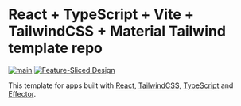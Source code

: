 # React + TypeScript + Vite + TailwindCSS + Material Tailwind template repo

[![main](https://github.com/osovv/template/actions/workflows/ci.yml/badge.svg?branch=main)](https://github.com/osovv/template/actions)
[![Feature-Sliced Design](https://img.shields.io/badge/architecture-%F0%9F%8D%B0%20feature--sliced-blue)](https://feature-sliced.design/)

This template for apps built with [React](https://reactjs.org/), [TailwindCSS](https://tailwindcss.com/), [TypeScript](https://www.typescriptlang.org/) and [Effector](https://effector.dev).
